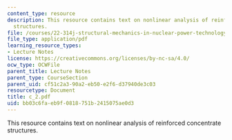 ```yaml
---
content_type: resource
description: This resource contains text on nonlinear analysis of reinforced concentrate
  structures.
file: /courses/22-314j-structural-mechanics-in-nuclear-power-technology-fall-2006/bb03c6faeb9f0818751b2415075ae0d3_c_2.pdf
file_type: application/pdf
learning_resource_types:
- Lecture Notes
license: https://creativecommons.org/licenses/by-nc-sa/4.0/
ocw_type: OCWFile
parent_title: Lecture Notes
parent_type: CourseSection
parent_uid: cf51c2a3-90a2-eb50-e2f6-d37940de3c03
resourcetype: Document
title: c_2.pdf
uid: bb03c6fa-eb9f-0818-751b-2415075ae0d3
---
```

This resource contains text on nonlinear analysis of reinforced concentrate structures.